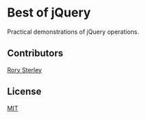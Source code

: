 # Best of jQuery

Practical demonstrations of jQuery operations.


## Contributors

[Rory Sterley](//github.com/rorysterley)


## License
[MIT](LICENSE)

